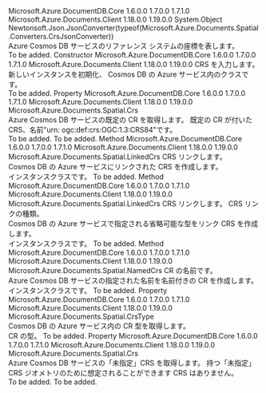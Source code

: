 <Type Name="Crs" FullName="Microsoft.Azure.Documents.Spatial.Crs">
  <TypeSignature Language="C#" Value="public abstract class Crs" />
  <TypeSignature Language="ILAsm" Value=".class public auto ansi abstract beforefieldinit Crs extends System.Object" />
  <TypeSignature Language="DocId" Value="T:Microsoft.Azure.Documents.Spatial.Crs" />
  <TypeSignature Language="VB.NET" Value="Public MustInherit Class Crs" />
  <TypeSignature Language="F#" Value="type Crs = class" />
  <AssemblyInfo>
    <AssemblyName>Microsoft.Azure.DocumentDB.Core</AssemblyName>
    <AssemblyVersion>1.6.0.0</AssemblyVersion>
    <AssemblyVersion>1.7.0.0</AssemblyVersion>
    <AssemblyVersion>1.7.1.0</AssemblyVersion>
  </AssemblyInfo>
  <AssemblyInfo>
    <AssemblyName>Microsoft.Azure.Documents.Client</AssemblyName>
    <AssemblyVersion>1.18.0.0</AssemblyVersion>
    <AssemblyVersion>1.19.0.0</AssemblyVersion>
  </AssemblyInfo>
  <Base>
    <BaseTypeName>System.Object</BaseTypeName>
  </Base>
  <Interfaces />
  <Attributes>
    <Attribute>
      <AttributeName>Newtonsoft.Json.JsonConverter(typeof(Microsoft.Azure.Documents.Spatial.Converters.CrsJsonConverter))</AttributeName>
    </Attribute>
  </Attributes>
  <Docs>
    <summary>
            Azure Cosmos DB サービスのリファレンス システムの座標を表します。
            </summary>
    <remarks>To be added.</remarks>
  </Docs>
  <Members>
    <Member MemberName=".ctor">
      <MemberSignature Language="C#" Value="protected Crs (Microsoft.Azure.Documents.Spatial.CrsType type);" />
      <MemberSignature Language="ILAsm" Value=".method familyhidebysig specialname rtspecialname instance void .ctor(valuetype Microsoft.Azure.Documents.Spatial.CrsType type) cil managed" />
      <MemberSignature Language="DocId" Value="M:Microsoft.Azure.Documents.Spatial.Crs.#ctor(Microsoft.Azure.Documents.Spatial.CrsType)" />
      <MemberSignature Language="VB.NET" Value="Protected Sub New (type As CrsType)" />
      <MemberSignature Language="F#" Value="new Microsoft.Azure.Documents.Spatial.Crs : Microsoft.Azure.Documents.Spatial.CrsType -&gt; Microsoft.Azure.Documents.Spatial.Crs" Usage="new Microsoft.Azure.Documents.Spatial.Crs type" />
      <MemberType>Constructor</MemberType>
      <AssemblyInfo>
        <AssemblyName>Microsoft.Azure.DocumentDB.Core</AssemblyName>
        <AssemblyVersion>1.6.0.0</AssemblyVersion>
        <AssemblyVersion>1.7.0.0</AssemblyVersion>
        <AssemblyVersion>1.7.1.0</AssemblyVersion>
      </AssemblyInfo>
      <AssemblyInfo>
        <AssemblyName>Microsoft.Azure.Documents.Client</AssemblyName>
        <AssemblyVersion>1.18.0.0</AssemblyVersion>
        <AssemblyVersion>1.19.0.0</AssemblyVersion>
      </AssemblyInfo>
      <Parameters>
        <Parameter Name="type" Type="Microsoft.Azure.Documents.Spatial.CrsType" />
      </Parameters>
      <Docs>
        <param name="type">
            CRS を入力します。
            </param>
        <summary>
            新しいインスタンスを初期化、 <see cref="T:Microsoft.Azure.Documents.Spatial.Crs" /> Cosmos DB の Azure サービス内のクラスです。
            </summary>
        <remarks>To be added.</remarks>
      </Docs>
    </Member>
    <Member MemberName="Default">
      <MemberSignature Language="C#" Value="public static Microsoft.Azure.Documents.Spatial.Crs Default { get; }" />
      <MemberSignature Language="ILAsm" Value=".property class Microsoft.Azure.Documents.Spatial.Crs Default" />
      <MemberSignature Language="DocId" Value="P:Microsoft.Azure.Documents.Spatial.Crs.Default" />
      <MemberSignature Language="VB.NET" Value="Public Shared ReadOnly Property Default As Crs" />
      <MemberSignature Language="F#" Value="member this.Default : Microsoft.Azure.Documents.Spatial.Crs" Usage="Microsoft.Azure.Documents.Spatial.Crs.Default" />
      <MemberType>Property</MemberType>
      <AssemblyInfo>
        <AssemblyName>Microsoft.Azure.DocumentDB.Core</AssemblyName>
        <AssemblyVersion>1.6.0.0</AssemblyVersion>
        <AssemblyVersion>1.7.0.0</AssemblyVersion>
        <AssemblyVersion>1.7.1.0</AssemblyVersion>
      </AssemblyInfo>
      <AssemblyInfo>
        <AssemblyName>Microsoft.Azure.Documents.Client</AssemblyName>
        <AssemblyVersion>1.18.0.0</AssemblyVersion>
        <AssemblyVersion>1.19.0.0</AssemblyVersion>
      </AssemblyInfo>
      <ReturnValue>
        <ReturnType>Microsoft.Azure.Documents.Spatial.Crs</ReturnType>
      </ReturnValue>
      <Docs>
        <summary>
            Azure Cosmos DB サービスの既定の CR を取得します。 既定の CR が付いた CRS、名前"urn: ogc:def:crs:OGC:1.3:CRS84"です。
            </summary>
        <value>To be added.</value>
        <remarks>To be added.</remarks>
      </Docs>
    </Member>
    <Member MemberName="Linked">
      <MemberSignature Language="C#" Value="public static Microsoft.Azure.Documents.Spatial.LinkedCrs Linked (string href);" />
      <MemberSignature Language="ILAsm" Value=".method public static hidebysig class Microsoft.Azure.Documents.Spatial.LinkedCrs Linked(string href) cil managed" />
      <MemberSignature Language="DocId" Value="M:Microsoft.Azure.Documents.Spatial.Crs.Linked(System.String)" />
      <MemberSignature Language="VB.NET" Value="Public Shared Function Linked (href As String) As LinkedCrs" />
      <MemberSignature Language="F#" Value="static member Linked : string -&gt; Microsoft.Azure.Documents.Spatial.LinkedCrs" Usage="Microsoft.Azure.Documents.Spatial.Crs.Linked href" />
      <MemberType>Method</MemberType>
      <AssemblyInfo>
        <AssemblyName>Microsoft.Azure.DocumentDB.Core</AssemblyName>
        <AssemblyVersion>1.6.0.0</AssemblyVersion>
        <AssemblyVersion>1.7.0.0</AssemblyVersion>
        <AssemblyVersion>1.7.1.0</AssemblyVersion>
      </AssemblyInfo>
      <AssemblyInfo>
        <AssemblyName>Microsoft.Azure.Documents.Client</AssemblyName>
        <AssemblyVersion>1.18.0.0</AssemblyVersion>
        <AssemblyVersion>1.19.0.0</AssemblyVersion>
      </AssemblyInfo>
      <ReturnValue>
        <ReturnType>Microsoft.Azure.Documents.Spatial.LinkedCrs</ReturnType>
      </ReturnValue>
      <Parameters>
        <Parameter Name="href" Type="System.String" />
      </Parameters>
      <Docs>
        <param name="href">
            CRS リンクします。
            </param>
        <summary>
            Cosmos DB の Azure サービスにリンクされた CRS を作成します。
            </summary>
        <returns>
            インスタンス<see cref="T:Microsoft.Azure.Documents.Spatial.Crs" />クラスです。
            </returns>
        <remarks>To be added.</remarks>
      </Docs>
    </Member>
    <Member MemberName="Linked">
      <MemberSignature Language="C#" Value="public static Microsoft.Azure.Documents.Spatial.LinkedCrs Linked (string href, string type);" />
      <MemberSignature Language="ILAsm" Value=".method public static hidebysig class Microsoft.Azure.Documents.Spatial.LinkedCrs Linked(string href, string type) cil managed" />
      <MemberSignature Language="DocId" Value="M:Microsoft.Azure.Documents.Spatial.Crs.Linked(System.String,System.String)" />
      <MemberSignature Language="VB.NET" Value="Public Shared Function Linked (href As String, type As String) As LinkedCrs" />
      <MemberSignature Language="F#" Value="static member Linked : string * string -&gt; Microsoft.Azure.Documents.Spatial.LinkedCrs" Usage="Microsoft.Azure.Documents.Spatial.Crs.Linked (href, type)" />
      <MemberType>Method</MemberType>
      <AssemblyInfo>
        <AssemblyName>Microsoft.Azure.DocumentDB.Core</AssemblyName>
        <AssemblyVersion>1.6.0.0</AssemblyVersion>
        <AssemblyVersion>1.7.0.0</AssemblyVersion>
        <AssemblyVersion>1.7.1.0</AssemblyVersion>
      </AssemblyInfo>
      <AssemblyInfo>
        <AssemblyName>Microsoft.Azure.Documents.Client</AssemblyName>
        <AssemblyVersion>1.18.0.0</AssemblyVersion>
        <AssemblyVersion>1.19.0.0</AssemblyVersion>
      </AssemblyInfo>
      <ReturnValue>
        <ReturnType>Microsoft.Azure.Documents.Spatial.LinkedCrs</ReturnType>
      </ReturnValue>
      <Parameters>
        <Parameter Name="href" Type="System.String" />
        <Parameter Name="type" Type="System.String" />
      </Parameters>
      <Docs>
        <param name="href">
            CRS リンクします。
            </param>
        <param name="type">
            CRS リンクの種類。
            </param>
        <summary>
            Cosmos DB の Azure サービスで指定される省略可能な型をリンク CRS を作成します。
            </summary>
        <returns>
            インスタンス<see cref="T:Microsoft.Azure.Documents.Spatial.Crs" />クラスです。
            </returns>
        <remarks>To be added.</remarks>
      </Docs>
    </Member>
    <Member MemberName="Named">
      <MemberSignature Language="C#" Value="public static Microsoft.Azure.Documents.Spatial.NamedCrs Named (string name);" />
      <MemberSignature Language="ILAsm" Value=".method public static hidebysig class Microsoft.Azure.Documents.Spatial.NamedCrs Named(string name) cil managed" />
      <MemberSignature Language="DocId" Value="M:Microsoft.Azure.Documents.Spatial.Crs.Named(System.String)" />
      <MemberSignature Language="VB.NET" Value="Public Shared Function Named (name As String) As NamedCrs" />
      <MemberSignature Language="F#" Value="static member Named : string -&gt; Microsoft.Azure.Documents.Spatial.NamedCrs" Usage="Microsoft.Azure.Documents.Spatial.Crs.Named name" />
      <MemberType>Method</MemberType>
      <AssemblyInfo>
        <AssemblyName>Microsoft.Azure.DocumentDB.Core</AssemblyName>
        <AssemblyVersion>1.6.0.0</AssemblyVersion>
        <AssemblyVersion>1.7.0.0</AssemblyVersion>
        <AssemblyVersion>1.7.1.0</AssemblyVersion>
      </AssemblyInfo>
      <AssemblyInfo>
        <AssemblyName>Microsoft.Azure.Documents.Client</AssemblyName>
        <AssemblyVersion>1.18.0.0</AssemblyVersion>
        <AssemblyVersion>1.19.0.0</AssemblyVersion>
      </AssemblyInfo>
      <ReturnValue>
        <ReturnType>Microsoft.Azure.Documents.Spatial.NamedCrs</ReturnType>
      </ReturnValue>
      <Parameters>
        <Parameter Name="name" Type="System.String" />
      </Parameters>
      <Docs>
        <param name="name">CR の名前です。</param>
        <summary>
            Azure Cosmos DB サービスの指定された名前を名前付きの CR を作成します。
            </summary>
        <returns>インスタンス<see cref="T:Microsoft.Azure.Documents.Spatial.Crs" />クラスです。</returns>
        <remarks>To be added.</remarks>
      </Docs>
    </Member>
    <Member MemberName="Type">
      <MemberSignature Language="C#" Value="public Microsoft.Azure.Documents.Spatial.CrsType Type { get; }" />
      <MemberSignature Language="ILAsm" Value=".property instance valuetype Microsoft.Azure.Documents.Spatial.CrsType Type" />
      <MemberSignature Language="DocId" Value="P:Microsoft.Azure.Documents.Spatial.Crs.Type" />
      <MemberSignature Language="VB.NET" Value="Public ReadOnly Property Type As CrsType" />
      <MemberSignature Language="F#" Value="member this.Type : Microsoft.Azure.Documents.Spatial.CrsType" Usage="Microsoft.Azure.Documents.Spatial.Crs.Type" />
      <MemberType>Property</MemberType>
      <AssemblyInfo>
        <AssemblyName>Microsoft.Azure.DocumentDB.Core</AssemblyName>
        <AssemblyVersion>1.6.0.0</AssemblyVersion>
        <AssemblyVersion>1.7.0.0</AssemblyVersion>
        <AssemblyVersion>1.7.1.0</AssemblyVersion>
      </AssemblyInfo>
      <AssemblyInfo>
        <AssemblyName>Microsoft.Azure.Documents.Client</AssemblyName>
        <AssemblyVersion>1.18.0.0</AssemblyVersion>
        <AssemblyVersion>1.19.0.0</AssemblyVersion>
      </AssemblyInfo>
      <ReturnValue>
        <ReturnType>Microsoft.Azure.Documents.Spatial.CrsType</ReturnType>
      </ReturnValue>
      <Docs>
        <summary>
            Cosmos DB の Azure サービス内の CR 型を取得します。
            </summary>
        <value>
            CR の型。
            </value>
        <remarks>To be added.</remarks>
      </Docs>
    </Member>
    <Member MemberName="Unspecified">
      <MemberSignature Language="C#" Value="public static Microsoft.Azure.Documents.Spatial.Crs Unspecified { get; }" />
      <MemberSignature Language="ILAsm" Value=".property class Microsoft.Azure.Documents.Spatial.Crs Unspecified" />
      <MemberSignature Language="DocId" Value="P:Microsoft.Azure.Documents.Spatial.Crs.Unspecified" />
      <MemberSignature Language="VB.NET" Value="Public Shared ReadOnly Property Unspecified As Crs" />
      <MemberSignature Language="F#" Value="member this.Unspecified : Microsoft.Azure.Documents.Spatial.Crs" Usage="Microsoft.Azure.Documents.Spatial.Crs.Unspecified" />
      <MemberType>Property</MemberType>
      <AssemblyInfo>
        <AssemblyName>Microsoft.Azure.DocumentDB.Core</AssemblyName>
        <AssemblyVersion>1.6.0.0</AssemblyVersion>
        <AssemblyVersion>1.7.0.0</AssemblyVersion>
        <AssemblyVersion>1.7.1.0</AssemblyVersion>
      </AssemblyInfo>
      <AssemblyInfo>
        <AssemblyName>Microsoft.Azure.Documents.Client</AssemblyName>
        <AssemblyVersion>1.18.0.0</AssemblyVersion>
        <AssemblyVersion>1.19.0.0</AssemblyVersion>
      </AssemblyInfo>
      <ReturnValue>
        <ReturnType>Microsoft.Azure.Documents.Spatial.Crs</ReturnType>
      </ReturnValue>
      <Docs>
        <summary>
            Azure Cosmos DB サービスの「未指定」CRS を取得します。 持つ「未指定」CRS ジオメトリのために想定されることができます CRS はありません。
            </summary>
        <value>To be added.</value>
        <remarks>To be added.</remarks>
      </Docs>
    </Member>
  </Members>
</Type>